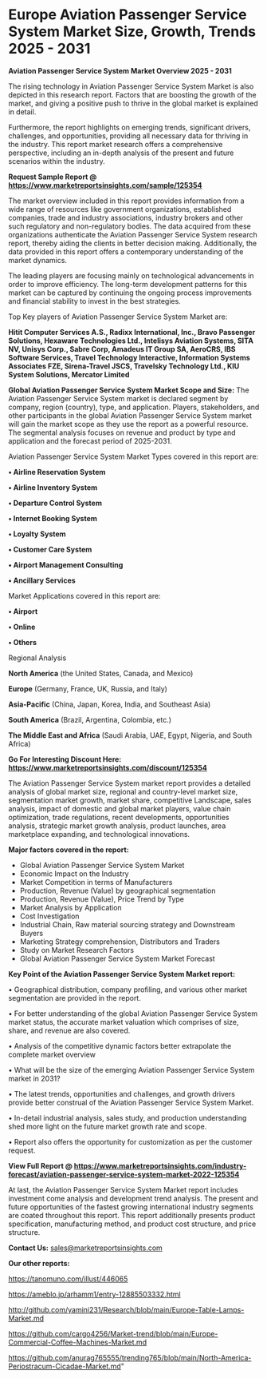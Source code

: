  # Europe Aviation Passenger Service System Market Size, Growth, Trends 2025 - 2031

<Strong> Aviation Passenger Service System Market Overview 2025 - 2031</strong>

The rising technology in Aviation Passenger Service System Market is also depicted in this research report. Factors that are boosting the growth of the market, and giving a positive push to thrive in the global market is explained in detail.

Furthermore, the report highlights on emerging trends, significant drivers, challenges, and opportunities, providing all necessary data for thriving in the industry. This report market research offers a comprehensive perspective, including an in-depth analysis of the present and future scenarios within the industry.

<strong>Request Sample Report @ <a href=https://www.marketreportsinsights.com/sample/125354>https://www.marketreportsinsights.com/sample/125354</a></strong>

The market overview included in this report provides information from a wide range of resources like government organizations, established companies, trade and industry associations, industry brokers and other such regulatory and non-regulatory bodies. The data acquired from these organizations authenticate the Aviation Passenger Service System research report, thereby aiding the clients in better decision making. Additionally, the data provided in this report offers a contemporary understanding of the market dynamics.

The leading players are focusing mainly on technological advancements in order to improve efficiency. The long-term development patterns for this market can be captured by continuing the ongoing process improvements and financial stability to invest in the best strategies.

Top Key players of Aviation Passenger Service System Market are:

<strong>Hitit Computer Services A.S., Radixx International, Inc., Bravo Passenger Solutions, Hexaware Technologies Ltd., Intelisys Aviation Systems, SITA NV, Unisys Corp., Sabre Corp, Amadeus IT Group SA, AeroCRS, IBS Software Services, Travel Technology Interactive, Information Systems Associates FZE, Sirena-Travel JSCS, Travelsky Technology Ltd., KIU System Solutions, Mercator Limited</strong>

<strong><b>Global Aviation Passenger Service System Market Scope and Size:</b></strong>
The Aviation Passenger Service System market is declared segment by company, region (country), type, and application. Players, stakeholders, and other participants in the global Aviation Passenger Service System market will gain the market scope as they use the report as a powerful resource. The segmental analysis focuses on revenue and product by type and application and the forecast period of 2025-2031.

Aviation Passenger Service System Market Types covered in this report are:

<strong>• Airline Reservation System

• Airline Inventory System

• Departure Control System

• Internet Booking System

• Loyalty System

• Customer Care System

• Airport Management Consulting

• Ancillary Services</strong>

Market Applications covered in this report are:

<strong>• Airport

• Online

• Others</strong> 

Regional Analysis

<strong>North America</strong> (the United States, Canada, and Mexico)

<strong>Europe</strong> (Germany, France, UK, Russia, and Italy)

<strong>Asia-Pacific</strong> (China, Japan, Korea, India, and Southeast Asia)

<strong>South America</strong> (Brazil, Argentina, Colombia, etc.)

<strong>The Middle East and Africa</strong> (Saudi Arabia, UAE, Egypt, Nigeria, and South Africa)

<strong>Go For Interesting Discount Here: <a href=https://www.marketreportsinsights.com/discount/125354>https://www.marketreportsinsights.com/discount/125354</a></strong>

The Aviation Passenger Service System market report provides a detailed analysis of global market size, regional and country-level market size, segmentation market growth, market share, competitive Landscape, sales analysis, impact of domestic and global market players, value chain optimization, trade regulations, recent developments, opportunities analysis, strategic market growth analysis, product launches, area marketplace expanding, and technological innovations.

<strong><b>Major factors covered in the report:</b></strong>
<ul>
  <li>Global Aviation Passenger Service System Market </li>
  <li>Economic Impact on the Industry</li>
  <li>Market Competition in terms of Manufacturers</li>
  <li>Production, Revenue (Value) by geographical segmentation</li>
  <li>Production, Revenue (Value), Price Trend by Type</li>
  <li>Market Analysis by Application</li>
  <li>Cost Investigation</li>
  <li>Industrial Chain, Raw material sourcing strategy and Downstream Buyers</li>
  <li>Marketing Strategy comprehension, Distributors and Traders</li>
  <li>Study on Market Research Factors</li>
  <li>Global Aviation Passenger Service System Market Forecast</li>
</ul>

<strong><b>Key Point of the Aviation Passenger Service System Market report:</b></strong>

• Geographical distribution, company profiling, and various other market segmentation are provided in the report.

• For better understanding of the global Aviation Passenger Service System market status, the accurate market valuation which comprises of size, share, and revenue are also covered.

• Analysis of the competitive dynamic factors better extrapolate the complete market overview

• What will be the size of the emerging Aviation Passenger Service System market in 2031?

• The latest trends, opportunities and challenges, and growth drivers provide better construal of the Aviation Passenger Service System Market.

• In-detail industrial analysis, sales study, and production understanding shed more light on the future market growth rate and scope.

• Report also offers the opportunity for customization as per the customer request.

<strong><b>View Full Report @ <a href=https://www.marketreportsinsights.com/industry-forecast/aviation-passenger-service-system-market-2022-125354>https://www.marketreportsinsights.com/industry-forecast/aviation-passenger-service-system-market-2022-125354</a></b></strong>


At last, the Aviation Passenger Service System Market report includes investment come analysis and development trend analysis. The present and future opportunities of the fastest growing international industry segments are coated throughout this report. This report additionally presents product specification, manufacturing method, and product cost structure, and price structure.

<strong>Contact Us:</strong>
sales@marketreportsinsights.com

<strong>Our other reports:</strong>

<a href=https://tanomuno.com/illust/446065>https://tanomuno.com/illust/446065</a>

<a href=https://ameblo.jp/arhamm1/entry-12885503332.html>https://ameblo.jp/arhamm1/entry-12885503332.html</a>

<a href=http://github.com/yamini231/Research/blob/main/Europe-Table-Lamps-Market.md>http://github.com/yamini231/Research/blob/main/Europe-Table-Lamps-Market.md</a>

<a href=https://github.com/cargo4256/Market-trend/blob/main/Europe-Commercial-Coffee-Machines-Market.md>https://github.com/cargo4256/Market-trend/blob/main/Europe-Commercial-Coffee-Machines-Market.md</a>

<a href=https://github.com/anurag765555/trending765/blob/main/North-America-Periostracum-Cicadae-Market.md>https://github.com/anurag765555/trending765/blob/main/North-America-Periostracum-Cicadae-Market.md</a>"
